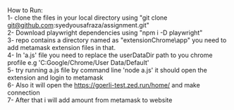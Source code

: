 How to Run: <br>
1- clone the files in your local directory using "git clone git@github.com:syedyousafraza/assignment.git" <br>
2- Download playwright dependencies using "npm i -D playwright" <br>
3- repo contains a directory named as "extensionChrome\app" you need to add metamask extension files in that.<br>
4- In 'a.js' file you need to replace the userDataDir path to you chrome profile e.g 'C:Google/Chrome/User Data/Default'  <br>
5- try running a.js file by command line 'node a.js' it should open the extension and login to metamask <br>
6- Also it will open the https://goerli-test.zed.run/home/ and make connection <br>
7- After that i will add amount from metamask to website<br>
